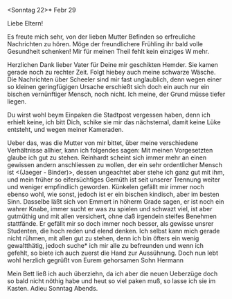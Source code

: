  <Sonntag 22>* Febr 29

Liebe Eltern!

Es freute mich sehr, von der lieben Mutter Befinden so erfreuliche Nachrichten zu hören. Möge der freundlichere Frühling ihr bald volle Gesundheit schenken! Mir für meinen Theil fehlt kein einziges W mehr.

Herzlichen Dank lieber Vater für Deine mir geschikten Hemder. Sie kamen gerade noch zu rechter Zeit. Folgt hiebey auch meine schwarze Wäsche. 
Die Nachrichten über Scheeler sind mir fast unglaublich, denn wegen einer so kleinen geringfügigen Ursache erschießt sich doch ein auch nur ein bischen vernünftiger Mensch, noch nicht. Ich meine, der Grund müsse tiefer liegen.

Du wirst wohl beym Einpaken die Stadtpost vergessen haben, denn ich erhielt keine, ich bitt Dich, schike sie mir das nächstemal, damit keine Lüke entsteht, und wegen meiner Kameraden.

Ueber das, was die Mutter von mir bittet, über meine verschiedene Verhältnisse allhier, kann ich folgendes sagen: Mit meinen Vorgesetzten glaube ich gut zu stehen. Reinhardt scheint sich immer mehr an einen gewissen andern anschliessen zu wollen, der ein sehr ordentlicher Mensch ist <(Jaeger - Binder)>, dessen ungeachtet aber stehe ich ganz gut mit ihm, und mein früher so eifersüchtiges Gemüth ist seit unserer Trennung weiter und weniger empfindlich geworden. Künkelen gefällt mir immer noch ebenso wohl, wie sonst, jedoch ist er ein bischen kindisch, aber im besten Sinn. Dasselbe läßt sich von Emmert in höherm Grade sagen, er ist noch ein wahrer Knabe, immer sucht er was zu spielen und schwazt viel, ist aber gutmüthig und mit allen versichert, ohne daß irgendein steifes Benehmen stattfände. Er gefällt mir so doch immer noch besser, als gewisse unsrer Studenten, die hoch reden und elend denken. Ich selbst kann mich gerade nicht rühmen, mit allen gut zu stehen, denn ich bin öfters ein wenig gewaltthätig, jedoch suche* ich mir alle zu befreunden und wenn ich gefehlt, so biete ich auch zuerst die Hand zur Aussühnung. Doch nun lebt wohl herzlich gegrüßt von  Eurem gehorsamen Sohn Hermann

Mein Bett ließ ich auch überziehn, da ich aber die neuen Ueberzüge doch so bald nicht nöthig habe und heut so viel paken muß, so lasse ich sie im Kasten. Adieu Sonntag Abends.
